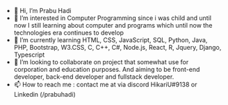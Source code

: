 - 👋 Hi, I’m Prabu Hadi
- 👀 I’m interested in Computer Programming since i was child and until now I still learning about computer and programs which until now the technologies era continues to develop
- 🌱 I’m currently learning HTML, CSS, JavaScript, SQL, Python, Java, PHP, Bootstrap, W3.CSS, C, C++, C#, Node.js, React, R, Jquery, Django, Typescript
- 💞️ I’m looking to collaborate on project that somewhat use for corporation and education purposes. And aiming to be front-end developer, back-end developer and fullstack developer.
- 📫 How to reach me : contact me at via discord HikariU#9138 or Linkedin (/prabuhadi)

<!---
prabuhadi/prabuhadi is a ✨ special ✨ repository because its `README.md` (this file) appears on your GitHub profile.
You can click the Preview link to take a look at your changes.
--->
